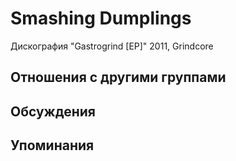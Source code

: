 # Smashing Dumplings

Дискография
"Gastrogrind [EP]" 2011, Grindcore

## Отношения с другими группами


## Обсуждения


## Упоминания

